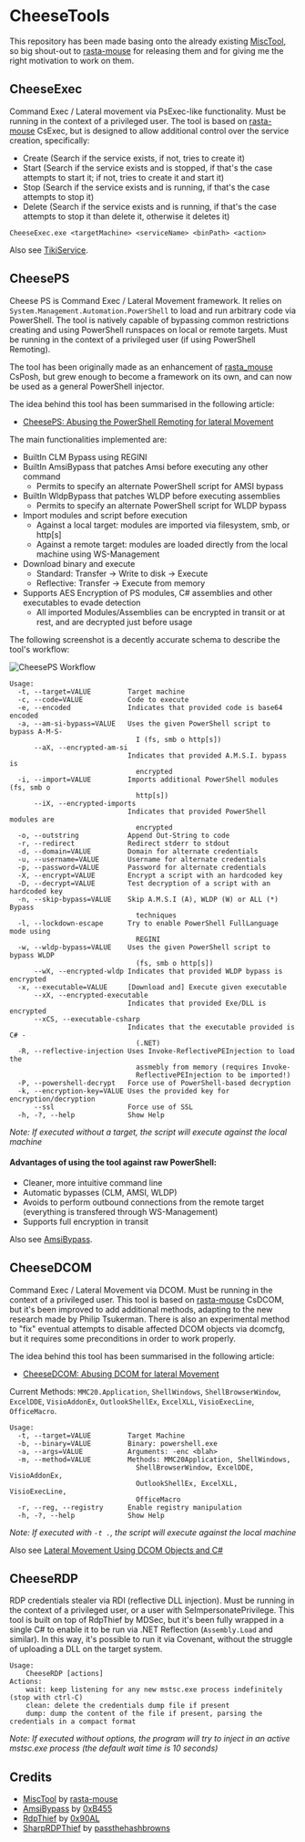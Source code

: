 # CheeseTools

This repository has been made basing onto the already existing [MiscTool][1], so big shout-out to [rasta-mouse](https://twitter.com/rasta_mouse) for releasing them and for giving me the right motivation to work on them.

## CheeseExec
Command Exec / Lateral movement via PsExec-like functionality.  Must be running in the context of a privileged user.
The tool is based on [rasta-mouse](https://twitter.com/rasta_mouse) CsExec, but is designed to allow additional control over the service creation, specifically:
- Create (Search if the service exists, if not, tries to create it)
- Start (Search if the service exists and is stopped, if that's the case attempts to start it; if not, tries to create it and start it)
- Stop (Search if the service exists and is running, if that's the case attempts to stop it)
- Delete (Search if the service exists and is running, if that's the case attempts to stop it than delete it, otherwise it deletes it)
```
CheeseExec.exe <targetMachine> <serviceName> <binPath> <action>
```
Also see [TikiService][2].


## CheesePS
Cheese PS is Command Exec / Lateral Movement framework. It relies on `System.Management.Automation.PowerShell` to load and run arbitrary code via PowerShell. 
The tool is natively capable of bypassing common restrictions creating and using PowerShell runspaces on local or remote targets.
Must be running in the context of a privileged user (if using PowerShell Remoting).

The tool has been originally made as an enhancement of [rasta_mouse](https://twitter.com/rasta_mouse) CsPosh, but grew enough to become a framework on its own, and can now be used as a general PowerShell injector.

The idea behind this tool has been summarised in the following article:

* [CheesePS: Abusing the PowerShell Remoting for lateral Movement][5]

The main functionalities implemented are:
- BuiltIn CLM Bypass using REGINI
- BuiltIn AmsiBypass that patches Amsi before executing any other command
    + Permits to specify an alternate PowerShell script for AMSI bypass
- BuiltIn WldpBypass that patches WLDP before executing assemblies
    + Permits to specify an alternate PowerShell script for WLDP bypass
- Import modules and script before execution
    + Against a local target: modules are imported via filesystem, smb, or http[s]
    + Against a remote target: modules are loaded directly from the local machine using WS-Management
- Download binary and execute
    + Standard: Transfer -> Write to disk -> Execute
    + Reflective: Transfer -> Execute from memory
- Supports AES Encryption of PS modules, C# assemblies and other executables to evade detection
    + All imported Modules/Assemblies can be encrypted in transit or at rest, and are decrypted just before usage

The following screenshot is a decently accurate schema to describe the tool's workflow:

![CheesePS Workflow](./assets/CheesePS.png)

```
Usage:
  -t, --target=VALUE         Target machine
  -c, --code=VALUE           Code to execute
  -e, --encoded              Indicates that provided code is base64 encoded
  -a, --am-si-bypass=VALUE   Uses the given PowerShell script to bypass A-M-S-
                               I (fs, smb o http[s])
      --aX, --encrypted-am-si
                             Indicates that provided A.M.S.I. bypass is
                               encrypted
  -i, --import=VALUE         Imports additional PowerShell modules (fs, smb o
                               http[s])
      --iX, --encrypted-imports
                             Indicates that provided PowerShell modules are
                               encrypted
  -o, --outstring            Append Out-String to code
  -r, --redirect             Redirect stderr to stdout
  -d, --domain=VALUE         Domain for alternate credentials
  -u, --username=VALUE       Username for alternate credentials
  -p, --password=VALUE       Password for alternate credentials
  -X, --encrypt=VALUE        Encrypt a script with an hardcoded key
  -D, --decrypt=VALUE        Test decryption of a script with an hardcoded key
  -n, --skip-bypass=VALUE    Skip A.M.S.I (A), WLDP (W) or ALL (*) Bypass
                               techniques
  -l, --lockdown-escape      Try to enable PowerShell FullLanguage mode using
                               REGINI
  -w, --wldp-bypass=VALUE    Uses the given PowerShell script to bypass WLDP
                               (fs, smb o http[s])
      --wX, --encrypted-wldp Indicates that provided WLDP bypass is encrypted
  -x, --executable=VALUE     [Download and] Execute given executable
      --xX, --encrypted-executable
                             Indicates that provided Exe/DLL is encrypted
      --xCS, --executable-csharp
                             Indicates that the executable provided is C# -
                               (.NET)
  -R, --reflective-injection Uses Invoke-ReflectivePEInjection to load the
                               assmebly from memory (requires Invoke-
                               ReflectivePEInjection to be imported!)
  -P, --powershell-decrypt   Force use of PowerShell-based decryption
  -k, --encryption-key=VALUE Uses the provided key for encryption/decryption
      --ssl                  Force use of SSL
  -h, -?, --help             Show Help
```

_Note: If executed without a target, the script will execute against the local machine_

#### Advantages of using the tool against raw PowerShell:

* Cleaner, more intuitive command line
* Automatic bypasses (CLM, AMSI, WLDP)
* Avoids to perform outbound connections from the remote target (everything is transfered through WS-Management)
* Supports full encryption in transit

Also see [AmsiBypass][3].

## CheeseDCOM
Command Exec / Lateral Movement via DCOM. Must be running in the context of a privileged user. 
This tool is based on [rasta-mouse](https://twitter.com/rasta_mouse) CsDCOM, but it's been improved to add additional methods, adapting to the new research made by Philip Tsukerman. 
There is also an experimental method to "fix" eventual attempts to disable affected DCOM objects via dcomcfg, but it requires some preconditions in order to work properly.

The idea behind this tool has been summarised in the following article:

* [CheeseDCOM: Abusing DCOM for lateral Movement][4]


Current Methods: `MMC20.Application`, `ShellWindows`, `ShellBrowserWindow`, `ExcelDDE`, `VisioAddonEx`,
                  `OutlookShellEx`, `ExcelXLL`, `VisioExecLine`, `OfficeMacro`.

```
Usage:
  -t, --target=VALUE         Target Machine
  -b, --binary=VALUE         Binary: powershell.exe
  -a, --args=VALUE           Arguments: -enc <blah>
  -m, --method=VALUE         Methods: MMC20Application, ShellWindows,
                               ShellBrowserWindow, ExcelDDE, VisioAddonEx,
                               OutlookShellEx, ExcelXLL, VisioExecLine, 
                               OfficeMacro
  -r, --reg, --registry      Enable registry manipulation
  -h, -?, --help             Show Help
```

_Note: If executed with `-t .`, the script will execute against the local machine_

Also see [Lateral Movement Using DCOM Objects and C#][4]

## CheeseRDP
RDP credentials stealer via RDI (reflective DLL injection). Must be running in the context of a privileged user, or a user with SeImpersonatePrivilege. 
This tool is built on top of RdpThief by MDSec, but it's been fully wrapped in a single C# to enable it to be run via .NET Reflection (`Assembly.Load` and similar). In this way, it's 
possible to run it via Covenant, without the struggle of uploading a DLL on the target system. 

```
Usage:
    CheeseRDP [actions]
Actions:
    wait: keep listening for any new mstsc.exe process indefinitely (stop with ctrl-C)
    clean: delete the credentials dump file if present
    dump: dump the content of the file if present, parsing the credentials in a compact format
```

_Note: If executed without options, the program will try to inject in an active mstsc.exe process (the default wait time is 10 seconds)_

## Credits
- [MiscTool][1] by [rasta-mouse](https://github.com/rasta-mouse)
- [AmsiBypass][6] by [0xB455](https://github.com/0xB455)
- [RdpThief][8] by [0x90AL](https://github.com/0x09AL)
- [SharpRDPThief][9] by [passthehashbrowns](https://github.com/passthehashbrowns)


[1]: https://github.com/rasta-mouse/MiscTools
[2]: https://rastamouse.me/2018/10/amsiscanbuffer-bypass---part-1/
[3]: https://rastamouse.me/2019/08/tikiservice/
[4]: https://klezvirus.github.io/RedTeaming/LateralMovement/LateralMovementDCOM/
[5]: https://klezvirus.github.io/RedTeaming/LateralMovement/LateralMovementPSRemoting/
[6]: https://github.com/0xB455/AmsiBypass
[7]: https://klezvirus.github.io/RedTeaming/LateralMovement/LateralMovementRDPThief/
[8]: https://github.com/0x09AL/RdpThief
[9]: https://github.com/passthehashbrowns/SharpRDPThief